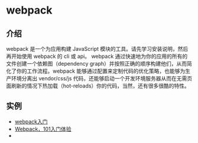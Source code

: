 # webpack

## 介绍
webpack 是一个为应用构建 JavaScript 模块的工具。请先学习安装说明，然后再开始使用 webpack 的 cli 或 api。 webpack 通过快速地为你的应用的所有的文件创建一个依赖图（dependency graph）并按照正确的顺序构建他们，从而简化了你的工作流程。webpack 能够通过配置来定制代码的优化策略，也能够为生产环境分离出 vendor/css/js 代码，还能够启动一个开发环境服务器从而在无需页面刷新的情况下热加载（hot-reloads）你的代码，当然，还有很多很酷的特性。


## 实例
- [webpack入门](https://webpack.bootcss.com/get-started/)
- [Webpack，101入门体验](http://html-js.com/article/3009)
- 
